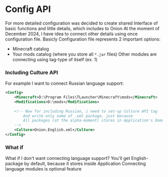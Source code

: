 # Config API
For more detailed configuration was decided to create shared Interface
of basic functions and little details, which includes to Onion
At the moment of December 2024, I have idea to connect other details using
once configuration file. 
Basicly Configuration file represents 2 important options:
 - Minecraft catalog
 - Your mods catalog (where you store all ```*.jar``` files)
Other modules are connecting using tag-type of itself (ex. 1)
### Including Culture API
For example I want to connect Russian language support:

```xml
<Config>
    <Minecraft>D:\Program Files\TLauncher\Minecraft\mods</Minecraft>
    <Modifications>D:\mods</Modifications>
    
    <!-- Now for including Russian, i need to set-up Culture API tag 
        And write only name of .xml package, just because
        All packages (at the alpha-moment) stores in Application's Domain
    -->
    <Culture>Onion.English.xml</Culture>
</Config>
```

### What if
What if I don't want connecting language support?
You'll get English-package by default, because it stores inside Application
Connecting language modules is optional feature  
